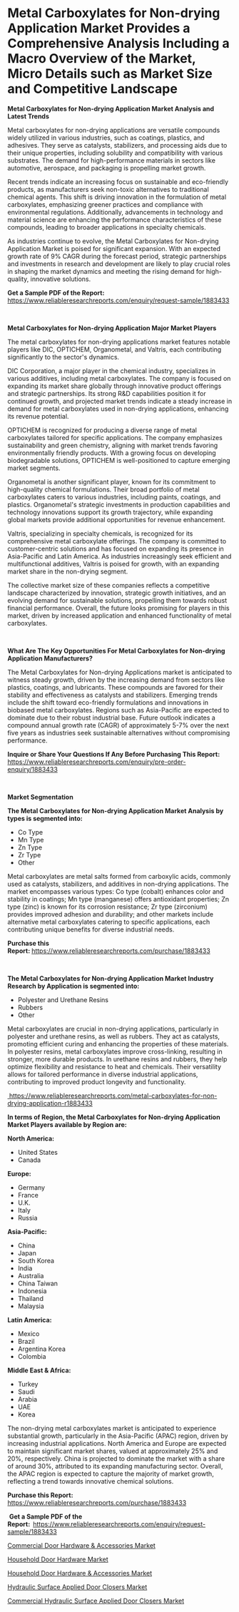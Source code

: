 <p><h1>Metal Carboxylates for Non-drying Application Market Provides a Comprehensive Analysis Including a Macro Overview of the Market, Micro Details such as Market Size and Competitive Landscape</h1></p><p><strong>Metal Carboxylates for Non-drying Application Market Analysis and Latest Trends</strong></p>
<p><p>Metal carboxylates for non-drying applications are versatile compounds widely utilized in various industries, such as coatings, plastics, and adhesives. They serve as catalysts, stabilizers, and processing aids due to their unique properties, including solubility and compatibility with various substrates. The demand for high-performance materials in sectors like automotive, aerospace, and packaging is propelling market growth.</p><p>Recent trends indicate an increasing focus on sustainable and eco-friendly products, as manufacturers seek non-toxic alternatives to traditional chemical agents. This shift is driving innovation in the formulation of metal carboxylates, emphasizing greener practices and compliance with environmental regulations. Additionally, advancements in technology and material science are enhancing the performance characteristics of these compounds, leading to broader applications in specialty chemicals.</p><p>As industries continue to evolve, the Metal Carboxylates for Non-drying Application Market is poised for significant expansion. With an expected growth rate of 9% CAGR during the forecast period, strategic partnerships and investments in research and development are likely to play crucial roles in shaping the market dynamics and meeting the rising demand for high-quality, innovative solutions.</p></p>
<p><strong>Get a Sample PDF of the Report:&nbsp;</strong> <a href="https://www.reliableresearchreports.com/enquiry/request-sample/1883433?utm_campaign=24&utm_medium=2&utm_source=Github&utm_content=ia&utm_term=28022025&utm_id=metal-carboxylates-for-non-drying-application">https://www.reliableresearchreports.com/enquiry/request-sample/1883433</a></p>
<p>&nbsp;</p>
<p><strong>Metal Carboxylates for Non-drying Application Major Market Players</strong></p>
<p><p>The metal carboxylates for non-drying applications market features notable players like DIC, OPTICHEM, Organometal, and Valtris, each contributing significantly to the sector's dynamics.</p><p>DIC Corporation, a major player in the chemical industry, specializes in various additives, including metal carboxylates. The company is focused on expanding its market share globally through innovative product offerings and strategic partnerships. Its strong R&D capabilities position it for continued growth, and projected market trends indicate a steady increase in demand for metal carboxylates used in non-drying applications, enhancing its revenue potential.</p><p>OPTICHEM is recognized for producing a diverse range of metal carboxylates tailored for specific applications. The company emphasizes sustainability and green chemistry, aligning with market trends favoring environmentally friendly products. With a growing focus on developing biodegradable solutions, OPTICHEM is well-positioned to capture emerging market segments.</p><p>Organometal is another significant player, known for its commitment to high-quality chemical formulations. Their broad portfolio of metal carboxylates caters to various industries, including paints, coatings, and plastics. Organometal's strategic investments in production capabilities and technology innovations support its growth trajectory, while expanding global markets provide additional opportunities for revenue enhancement.</p><p>Valtris, specializing in specialty chemicals, is recognized for its comprehensive metal carboxylate offerings. The company is committed to customer-centric solutions and has focused on expanding its presence in Asia-Pacific and Latin America. As industries increasingly seek efficient and multifunctional additives, Valtris is poised for growth, with an expanding market share in the non-drying segment.</p><p>The collective market size of these companies reflects a competitive landscape characterized by innovation, strategic growth initiatives, and an evolving demand for sustainable solutions, propelling them towards robust financial performance. Overall, the future looks promising for players in this market, driven by increased application and enhanced functionality of metal carboxylates.</p></p>
<p>&nbsp;</p>
<p><strong>What Are The Key Opportunities For Metal Carboxylates for Non-drying Application Manufacturers?</strong></p>
<p><p>The Metal Carboxylates for Non-drying Applications market is anticipated to witness steady growth, driven by the increasing demand from sectors like plastics, coatings, and lubricants. These compounds are favored for their stability and effectiveness as catalysts and stabilizers. Emerging trends include the shift toward eco-friendly formulations and innovations in biobased metal carboxylates. Regions such as Asia-Pacific are expected to dominate due to their robust industrial base. Future outlook indicates a compound annual growth rate (CAGR) of approximately 5-7% over the next five years as industries seek sustainable alternatives without compromising performance.</p></p>
<p><strong>Inquire or Share Your Questions If Any Before Purchasing This Report:</strong> <a href="https://www.reliableresearchreports.com/enquiry/pre-order-enquiry/1883433?utm_campaign=24&utm_medium=2&utm_source=Github&utm_content=ia&utm_term=28022025&utm_id=metal-carboxylates-for-non-drying-application">https://www.reliableresearchreports.com/enquiry/pre-order-enquiry/1883433</a></p>
<p>&nbsp;</p>
<p><strong>Market Segmentation</strong></p>
<p><strong>The Metal Carboxylates for Non-drying Application Market Analysis by types is segmented into:</strong></p>
<p><ul><li>Co Type</li><li>Mn Type</li><li>Zn Type</li><li>Zr Type</li><li>Other</li></ul></p>
<p><p>Metal carboxylates are metal salts formed from carboxylic acids, commonly used as catalysts, stabilizers, and additives in non-drying applications. The market encompasses various types: Co type (cobalt) enhances color and stability in coatings; Mn type (manganese) offers antioxidant properties; Zn type (zinc) is known for its corrosion resistance; Zr type (zirconium) provides improved adhesion and durability; and other markets include alternative metal carboxylates catering to specific applications, each contributing unique benefits for diverse industrial needs.</p></p>
<p><strong>Purchase this Report:&nbsp;</strong><a href="https://www.reliableresearchreports.com/purchase/1883433?utm_campaign=24&utm_medium=2&utm_source=Github&utm_content=ia&utm_term=28022025&utm_id=metal-carboxylates-for-non-drying-application">https://www.reliableresearchreports.com/purchase/1883433</a></p>
<p>&nbsp;</p>
<p><strong>The Metal Carboxylates for Non-drying Application Market Industry Research by Application is segmented into:</strong></p>
<p><ul><li>Polyester and Urethane Resins</li><li>Rubbers</li><li>Other</li></ul></p>
<p><p>Metal carboxylates are crucial in non-drying applications, particularly in polyester and urethane resins, as well as rubbers. They act as catalysts, promoting efficient curing and enhancing the properties of these materials. In polyester resins, metal carboxylates improve cross-linking, resulting in stronger, more durable products. In urethane resins and rubbers, they help optimize flexibility and resistance to heat and chemicals. Their versatility allows for tailored performance in diverse industrial applications, contributing to improved product longevity and functionality.</p></p>
<p><a href="https://www.reliableresearchreports.com/metal-carboxylates-for-non-drying-application-r1883433?utm_campaign=24&utm_medium=2&utm_source=Github&utm_content=ia&utm_term=28022025&utm_id=metal-carboxylates-for-non-drying-application">&nbsp;https://www.reliableresearchreports.com/metal-carboxylates-for-non-drying-application-r1883433</a></p>
<p><strong>In terms of Region, the Metal Carboxylates for Non-drying Application Market Players available by Region are:</strong></p>
<p>
    <p> <strong> North America: </strong>
        <ul>
            <li>United States</li>
            <li>Canada</li>
        </ul>
        </p> 
    <p> <strong> Europe: </strong>
        <ul>
            <li>Germany</li>
            <li>France</li>
            <li>U.K.</li>
            <li>Italy</li>
            <li>Russia</li>
        </ul>
        </p> 
    <p> <strong> Asia-Pacific: </strong>
        <ul>
            <li>China</li>
            <li>Japan</li>
            <li>South Korea</li>
            <li>India</li>
            <li>Australia</li>
            <li>China Taiwan</li>
            <li>Indonesia</li>
            <li>Thailand</li>
            <li>Malaysia</li>
        </ul>
        </p> 
    <p> <strong> Latin America: </strong>
        <ul>
            <li>Mexico</li>
            <li>Brazil</li>
            <li>Argentina Korea</li>
            <li>Colombia</li>
        </ul>
        </p> 
    <p> <strong> Middle East & Africa: </strong>
        <ul>
            <li>Turkey</li>
            <li>Saudi</li>
            <li>Arabia</li>
            <li>UAE</li>
            <li>Korea</li>
        </ul>
    </p>
    </p>
<p><p>The non-drying metal carboxylates market is anticipated to experience substantial growth, particularly in the Asia-Pacific (APAC) region, driven by increasing industrial applications. North America and Europe are expected to maintain significant market shares, valued at approximately 25% and 20%, respectively. China is projected to dominate the market with a share of around 30%, attributed to its expanding manufacturing sector. Overall, the APAC region is expected to capture the majority of market growth, reflecting a trend towards innovative chemical solutions.</p></p>
<p><strong>Purchase this Report: </strong><a href="https://www.reliableresearchreports.com/purchase/1883433?utm_campaign=24&utm_medium=2&utm_source=Github&utm_content=ia&utm_term=28022025&utm_id=metal-carboxylates-for-non-drying-application">https://www.reliableresearchreports.com/purchase/1883433</a></p>
<p>&nbsp;<strong>Get a Sample PDF of the Report:&nbsp;&nbsp;</strong><a href="https://www.reliableresearchreports.com/enquiry/request-sample/1883433?utm_campaign=24&utm_medium=2&utm_source=Github&utm_content=ia&utm_term=28022025&utm_id=metal-carboxylates-for-non-drying-application">https://www.reliableresearchreports.com/enquiry/request-sample/1883433</a></p>
<p><strong></strong></p>
<p><p><a href="https://github.com/AKSHATREPORTPRIME/Market-Research-Report-List-7/blob/main/commercial-door-hardware-accessories-market.md?utm_campaign=24&utm_medium=2&utm_source=Github&utm_content=ia&utm_term=28022025&utm_id=metal-carboxylates-for-non-drying-application">Commercial Door Hardware & Accessories Market</a></p><p><a href="https://github.com/SamiaChowdhury801/Market-Research-Report-List-1/blob/main/household-door-hardware-market.md?utm_campaign=24&utm_medium=2&utm_source=Github&utm_content=ia&utm_term=28022025&utm_id=metal-carboxylates-for-non-drying-application">Household Door Hardware Market</a></p><p><a href="https://github.com/LilianFaulkner65/Market-Research-Report-List-1/blob/main/household-door-hardware-accessories-market.md?utm_campaign=24&utm_medium=2&utm_source=Github&utm_content=ia&utm_term=28022025&utm_id=metal-carboxylates-for-non-drying-application">Household Door Hardware & Accessories Market</a></p><p><a href="https://github.com/sukeldrage0g/Market-Research-Report-List-1/blob/main/hydraulic-surface-applied-door-closers-market.md?utm_campaign=24&utm_medium=2&utm_source=Github&utm_content=ia&utm_term=28022025&utm_id=metal-carboxylates-for-non-drying-application">Hydraulic Surface Applied Door Closers Market</a></p><p><a href="https://github.com/rudgenoccop8/Market-Research-Report-List-1/blob/main/commercial-hydraulic-surface-applied-door-closers-market.md?utm_campaign=24&utm_medium=2&utm_source=Github&utm_content=ia&utm_term=28022025&utm_id=metal-carboxylates-for-non-drying-application">Commercial Hydraulic Surface Applied Door Closers Market</a></p></p>
